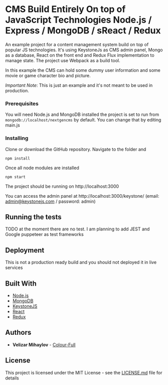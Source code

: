# CMS Build Entirely On top of JavaScript Technologies Node.js / Express / MongoDB / sReact / Redux

An example project for a content management system build on top of popular JS technologies. It's using KeystoneJs as CMS admin panel, Mongo as a database, React on the front end and Redux Flux implementation to manage state. The project use Webpack as a build tool.

In this example the CMS can hold some dummy user information and some movie or game character bio and picture.

*Important Note*: This is just an example and it's not meant to be used in production.

### Prerequisites

You will need Node.js and MongoDB installed the project is set to run from `mongodb://localhost/nextgencms` by default. You can change that by editing main.js

### Installing

Clone or download the GitHub repository. Navigate to the folder and 

```
npm install
```

Once all node modules are installed 

```
npm start
``` 

The project should be running on http://localhost:3000

You can access the admin panel at http://localhost:3000/keystone/ (email: admin@keystonejs.com / password: admin)

## Running the tests

TODO at the moment there are no test. I am planning to add JEST and Google puppeteer as test frameworks


## Deployment

This is not a production ready build and you should not deployed it in live services 

## Built With

* [Node.js](https://nodejs.org/en/)
* [MongoDB](https://www.mongodb.com/)
* [KeystoneJS](http://keystonejs.com/)
* [React](https://reactjs.org/)
* [Redux](https://redux.js.org/)

## Authors

* **Velizar Mihaylov** - [Colour-Full](http://colour-full.co.uk)

## License

This project is licensed under the MIT License - see the [LICENSE.md](LICENSE.md) file for details
